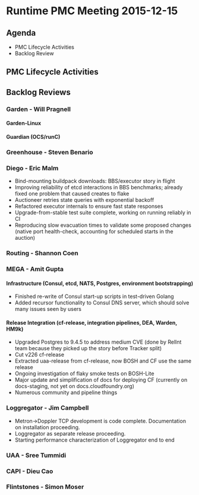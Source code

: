 # Runtime PMC Meeting 2015-12-15

## Agenda
* PMC Lifecycle Activities
* Backlog Review

## PMC Lifecycle Activities

## Backlog Reviews

### Garden - Will Pragnell

#### Garden-Linux

#### Guardian (OCS/runC)

### Greenhouse - Steven Benario

### Diego - Eric Malm

- Bind-mounting buildpack downloads: BBS/executor story in flight
- Improving reliability of etcd interactions in BBS benchmarks; already fixed one problem that caused creates to flake
- Auctioneer retries state queries with exponential backoff
- Refactored executor internals to ensure fast state responses
- Upgrade-from-stable test suite complete, working on running reliably in CI
- Reproducing slow evacuation times to validate some proposed changes (native port health-check, accounting for scheduled starts in the auction)


### Routing - Shannon Coen

### MEGA - Amit Gupta

#### Infrastructure (Consul, etcd, NATS, Postgres, environment bootstrapping)

 * Finished re-write of Consul start-up scripts in test-driven Golang
 * Added recursor functionality to Consul DNS server, which should solve many issues seen by users

#### Release Integration (cf-release, integration pipelines, DEA, Warden, HM9k)

 * Upgraded Postgres to 9.4.5 to address medium CVE (done by RelInt team because they picked up the story before Tracker split)
 * Cut v226 cf-release
 * Extracted uaa-release from cf-release, now BOSH and CF use the same release
 * Ongoing investigation of flaky smoke tests on BOSH-Lite
 * Major update and simplification of docs for deploying CF (currently on docs-staging, not yet on docs.cloudfoundry.org)
 * Numerous community and pipeline things

### Loggregator - Jim Campbell

 * Metron->Doppler TCP development is code complete. Documentation on installation proceeding. 
 * Loggregator as separate release proceeding.
 * Starting performance characterization of Loggregator end to end

### UAA - Sree Tummidi

### CAPI - Dieu Cao

### Flintstones - Simon Moser
